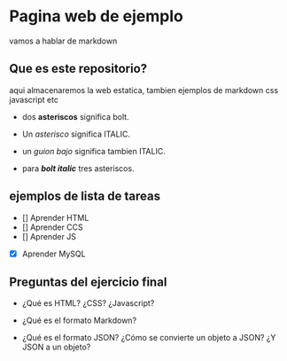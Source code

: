 # Pagina web de ejemplo

vamos a hablar de markdown

## Que es este repositorio?

aqui almacenaremos la web estatica, tambien ejemplos de markdown css javascript etc

- dos **asteriscos** significa bolt.

- Un *asterisco* significa ITALIC.

- un _guion bajo_ significa tambien ITALIC.

- para ***bolt italic*** tres asteriscos.


## ejemplos de lista de tareas

- [] Aprender HTML
- [] Aprender CCS
- [] Aprender JS
- [x] Aprender MySQL

## Preguntas del ejercicio final
- ¿Qué es HTML? ¿CSS? ¿Javascript?

- ¿Qué es el formato Markdown?

- ¿Qué es el formato JSON? ¿Cómo se convierte un objeto a JSON? ¿Y JSON a un objeto?